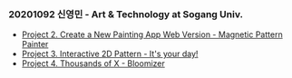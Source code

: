 ### 20201092 신영민 - Art & Technology at Sogang Univ.

- [Project 2. Create a New Painting App Web Version - Magnetic Pattern Painter](https://rightones.github.io/Intro_to_Creative_Computing/P2/)
- [Project 3. Interactive 2D Pattern - It's your day!](https://rightones.github.io/Intro_to_Creative_Computing/P3/)
- [Project 4. Thousands of X - Bloomizer](https://rightones.github.io/Intro_to_Creative_Computing/P4/)
